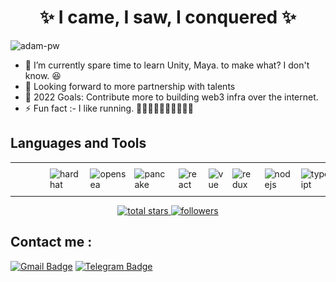 <!--suppress HtmlDeprecatedAttribute -->

<h1 align="center">✨ I came, I saw, I conquered ✨</h1>

<p align="left"><img src="https://komarev.com/ghpvc/?username=millicare&label=Profile%20views&color=0e75b6&style=flat"
    alt="adam-pw" /></p>
  
- 🌱 I’m currently spare time to learn Unity, Maya. to make what? I don't know. 😆
- 🤝 Looking forward to more partnership with talents
- 🥅 2022 Goals: Contribute more to building web3 infra over the internet.
- ⚡ Fun fact :- I like running. 🏃‍♂🚶‍♂️🏃‍♂️🚶‍♂️🏃‍♂️

## Languages and Tools
<table>
   <tr>
        <td><img src="https://github.com/kroim/profile/blob/master/icons/icon_solidity.png?raw=true" alt="solidity" height="45"></td>
        <td><img src="https://github.com/devicons/devicon/blob/v2.15.1/icons/rust/rust-plain.svg" alt="rust" height="45"></td>
        <td><img src="https://github.com/kroim/profile/blob/master/icons/icon_metamask.png?raw=true" alt="metamask" height="45"></td>
        <td><img src="https://github.com/kroim/profile/blob/master/icons/icon_truffle.png?raw=true" alt="truffle" height="45"></td>
        <td><img src="https://seeklogo.com/images/H/hardhat-logo-888739EBB4-seeklogo.com.png" alt="hardhat" height="45"></td>
        <td><img src="https://storage.googleapis.com/opensea-static/Logomark/Logomark-Blue.svg" alt="opensea" height="45"></td>
        <td><img src="https://www.pngall.com/wp-content/uploads/10/PancakeSwap-Crypto-Logo-PNG.png" alt="pancake" height="45"></td>
        <td><img src="https://cdn.jsdelivr.net/gh/devicons/devicon/icons/react/react-original.svg" alt="react" height="45"></td>
        <td><img src="https://cdn.jsdelivr.net/gh/devicons/devicon/icons/vuejs/vuejs-original.svg" alt="vue" height="45"></td>
        <td><img src="https://cdn.jsdelivr.net/gh/devicons/devicon/icons/redux/redux-original.svg" alt="redux" height="45"></td>
        <td><img src="https://cdn.jsdelivr.net/gh/devicons/devicon/icons/nodejs/nodejs-original.svg" alt="nodejs" height="45"></td>
        <td><img src="https://cdn.jsdelivr.net/gh/devicons/devicon/icons/typescript/typescript-original.svg" alt="typescript" height="45"></td>
        <td><img src="https://cdn.jsdelivr.net/gh/devicons/devicon/icons/javascript/javascript-original.svg" alt="javascript" height="45"></td>
        <td><img src="https://cdn.jsdelivr.net/gh/devicons/devicon/icons/python/python-original.svg" alt="react" height="45"></td>
    </tr>
</table>

<p align='center'>
  <a href="https://github.com/millicare?tab=repositories&sort=stargazers">
    <img alt="total stars" title="Total stars on GitHub" src="https://custom-icon-badges.herokuapp.com/badge/dynamic/json?logo=star&color=55960c&labelColor=488207&label=Stars&style=for-the-badge&query=%24.stars&url=https://api.github-star-counter.workers.dev/user/millicare"/>
  </a>
  <a href="https://github.com/millicare?tab=followers">
    <img alt="followers" title="Follow me on Github" src="https://custom-icon-badges.herokuapp.com/github/followers/millicare?color=236ad3&labelColor=1155ba&style=for-the-badge&logo=person-add&label=Follow&logoColor=white"/>
  </a>
</p>

## Contact me : 
[![Gmail Badge](https://img.shields.io/badge/-lacosby.milli@gmail.com-blue?style=flat-roundedrectangle&logo=Gmail&logoColor=white&link=mailto:lacosby.milli@gmail.com)](lacosby.milli@gmail.com)
[![Telegram Badge](https://img.shields.io/badge/-millicare-blue?style=flat-roundedrectangle&logo=telegram&logoColor=white&link=https://t.me/millicare)](https://t.me/millicare)
